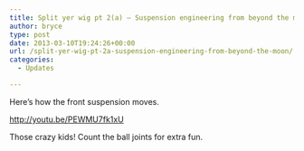 ```yaml
---
title: Split yer wig pt 2(a) – Suspension engineering from beyond the moon
author: bryce
type: post
date: 2013-03-10T19:24:26+00:00
url: /split-yer-wig-pt-2a-suspension-engineering-from-beyond-the-moon/
categories:
  - Updates

---
```

Here&#8217;s how the front suspension moves.

<a href="http://youtu.be/PEWMU7fk1xU" target="_blank">http://youtu.be/PEWMU7fk1xU</a>

Those crazy kids! Count the ball joints for extra fun.